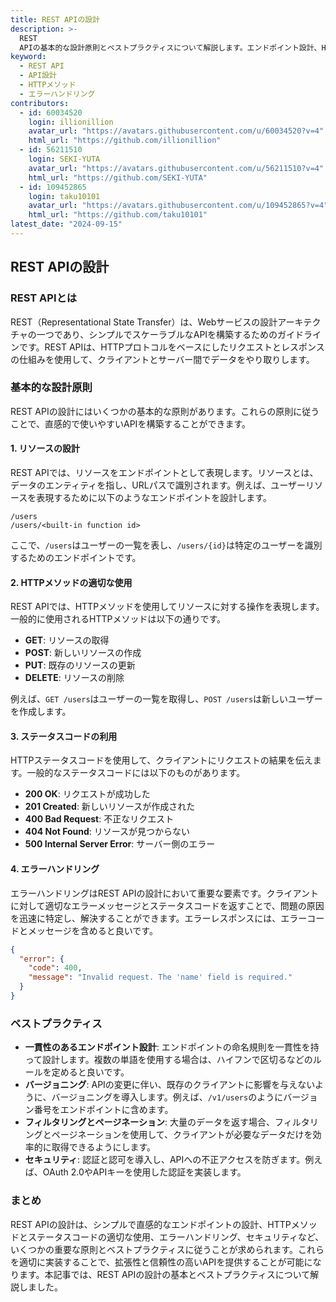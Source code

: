 ```yaml
---
title: REST APIの設計
description: >-
  REST
  APIの基本的な設計原則とベストプラクティスについて解説します。エンドポイント設計、HTTPメソッドの使い方、エラーハンドリングなど、効率的で拡張性のあるAPIを作成するためのガイドです。
keyword:
  - REST API
  - API設計
  - HTTPメソッド
  - エラーハンドリング
contributors:
  - id: 60034520
    login: illionillion
    avatar_url: "https://avatars.githubusercontent.com/u/60034520?v=4"
    html_url: "https://github.com/illionillion"
  - id: 56211510
    login: SEKI-YUTA
    avatar_url: "https://avatars.githubusercontent.com/u/56211510?v=4"
    html_url: "https://github.com/SEKI-YUTA"
  - id: 109452865
    login: taku10101
    avatar_url: "https://avatars.githubusercontent.com/u/109452865?v=4"
    html_url: "https://github.com/taku10101"
latest_date: "2024-09-15"
---
```


## REST APIの設計

### REST APIとは

REST（Representational State Transfer）は、Webサービスの設計アーキテクチャの一つであり、シンプルでスケーラブルなAPIを構築するためのガイドラインです。REST APIは、HTTPプロトコルをベースにしたリクエストとレスポンスの仕組みを使用して、クライアントとサーバー間でデータをやり取りします。

### 基本的な設計原則

REST APIの設計にはいくつかの基本的な原則があります。これらの原則に従うことで、直感的で使いやすいAPIを構築することができます。

#### 1. リソースの設計

REST APIでは、リソースをエンドポイントとして表現します。リソースとは、データのエンティティを指し、URLパスで識別されます。例えば、ユーザーリソースを表現するために以下のようなエンドポイントを設計します。

```
/users
/users/<built-in function id>
```

ここで、`/users`はユーザーの一覧を表し、`/users/{id}`は特定のユーザーを識別するためのエンドポイントです。

#### 2. HTTPメソッドの適切な使用

REST APIでは、HTTPメソッドを使用してリソースに対する操作を表現します。一般的に使用されるHTTPメソッドは以下の通りです。

- **GET**: リソースの取得
- **POST**: 新しいリソースの作成
- **PUT**: 既存のリソースの更新
- **DELETE**: リソースの削除

例えば、`GET /users`はユーザーの一覧を取得し、`POST /users`は新しいユーザーを作成します。

#### 3. ステータスコードの利用

HTTPステータスコードを使用して、クライアントにリクエストの結果を伝えます。一般的なステータスコードには以下のものがあります。

- **200 OK**: リクエストが成功した
- **201 Created**: 新しいリソースが作成された
- **400 Bad Request**: 不正なリクエスト
- **404 Not Found**: リソースが見つからない
- **500 Internal Server Error**: サーバー側のエラー

#### 4. エラーハンドリング

エラーハンドリングはREST APIの設計において重要な要素です。クライアントに対して適切なエラーメッセージとステータスコードを返すことで、問題の原因を迅速に特定し、解決することができます。エラーレスポンスには、エラーコードとメッセージを含めると良いです。

```json
{
  "error": {
    "code": 400,
    "message": "Invalid request. The 'name' field is required."
  }
}
```

### ベストプラクティス

- **一貫性のあるエンドポイント設計**: エンドポイントの命名規則を一貫性を持って設計します。複数の単語を使用する場合は、ハイフンで区切るなどのルールを定めると良いです。
- **バージョニング**: APIの変更に伴い、既存のクライアントに影響を与えないように、バージョニングを導入します。例えば、`/v1/users`のようにバージョン番号をエンドポイントに含めます。
- **フィルタリングとページネーション**: 大量のデータを返す場合、フィルタリングとページネーションを使用して、クライアントが必要なデータだけを効率的に取得できるようにします。
- **セキュリティ**: 認証と認可を導入し、APIへの不正アクセスを防ぎます。例えば、OAuth 2.0やAPIキーを使用した認証を実装します。

### まとめ

REST APIの設計は、シンプルで直感的なエンドポイントの設計、HTTPメソッドとステータスコードの適切な使用、エラーハンドリング、セキュリティなど、いくつかの重要な原則とベストプラクティスに従うことが求められます。これらを適切に実装することで、拡張性と信頼性の高いAPIを提供することが可能になります。本記事では、REST APIの設計の基本とベストプラクティスについて解説しました。
